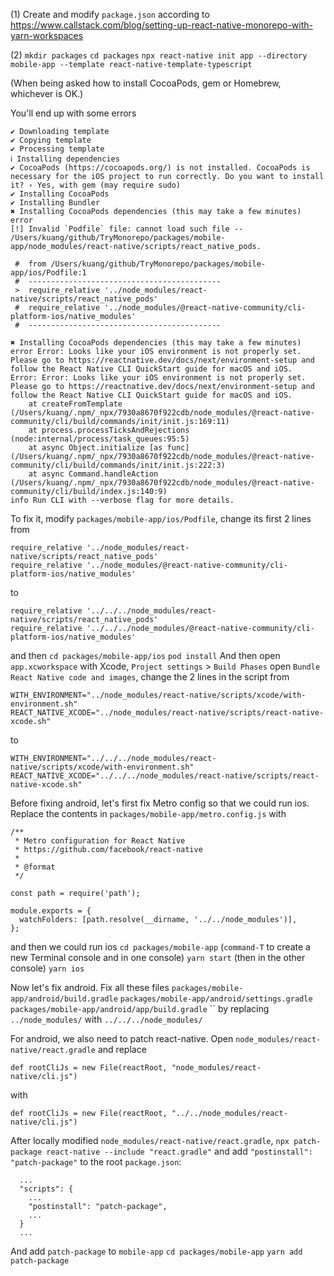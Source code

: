 (1) Create and modify `package.json` according to https://www.callstack.com/blog/setting-up-react-native-monorepo-with-yarn-workspaces

(2)
`mkdir packages`
`cd packages`
`npx react-native init app --directory mobile-app --template react-native-template-typescript`

(When being asked how to install CocoaPods, gem or Homebrew, whichever is OK.)

You'll end up with some errors

```
✔ Downloading template
✔ Copying template
✔ Processing template
ℹ Installing dependencies
✔ CocoaPods (https://cocoapods.org/) is not installed. CocoaPods is necessary for the iOS project to run correctly. Do you want to install it? › Yes, with gem (may require sudo)
✔ Installing CocoaPods
✔ Installing Bundler
✖ Installing CocoaPods dependencies (this may take a few minutes)
error 
[!] Invalid `Podfile` file: cannot load such file -- /Users/kuang/github/TryMonorepo/packages/mobile-app/node_modules/react-native/scripts/react_native_pods.

 #  from /Users/kuang/github/TryMonorepo/packages/mobile-app/ios/Podfile:1
 #  -------------------------------------------
 >  require_relative '../node_modules/react-native/scripts/react_native_pods'
 #  require_relative '../node_modules/@react-native-community/cli-platform-ios/native_modules'
 #  -------------------------------------------

✖ Installing CocoaPods dependencies (this may take a few minutes)
error Error: Looks like your iOS environment is not properly set. Please go to https://reactnative.dev/docs/next/environment-setup and follow the React Native CLI QuickStart guide for macOS and iOS.
Error: Error: Looks like your iOS environment is not properly set. Please go to https://reactnative.dev/docs/next/environment-setup and follow the React Native CLI QuickStart guide for macOS and iOS.
    at createFromTemplate (/Users/kuang/.npm/_npx/7930a8670f922cdb/node_modules/@react-native-community/cli/build/commands/init/init.js:169:11)
    at process.processTicksAndRejections (node:internal/process/task_queues:95:5)
    at async Object.initialize [as func] (/Users/kuang/.npm/_npx/7930a8670f922cdb/node_modules/@react-native-community/cli/build/commands/init/init.js:222:3)
    at async Command.handleAction (/Users/kuang/.npm/_npx/7930a8670f922cdb/node_modules/@react-native-community/cli/build/index.js:140:9)
info Run CLI with --verbose flag for more details.
```

To fix it, modify `packages/mobile-app/ios/Podfile`, change its first 2 lines from
```
require_relative '../node_modules/react-native/scripts/react_native_pods'
require_relative '../node_modules/@react-native-community/cli-platform-ios/native_modules'
```
to
```
require_relative '../../../node_modules/react-native/scripts/react_native_pods'
require_relative '../../../node_modules/@react-native-community/cli-platform-ios/native_modules'
```
and then
`cd packages/mobile-app/ios`
`pod install`
And then open `app.xcworkspace` with Xcode, `Project settings` > `Build Phases` open `Bundle React Native code and images`, change the 2 lines in the script from
```
WITH_ENVIRONMENT="../node_modules/react-native/scripts/xcode/with-environment.sh"
REACT_NATIVE_XCODE="../node_modules/react-native/scripts/react-native-xcode.sh"
```
to
```
WITH_ENVIRONMENT="../../../node_modules/react-native/scripts/xcode/with-environment.sh"
REACT_NATIVE_XCODE="../../../node_modules/react-native/scripts/react-native-xcode.sh"
```
Before fixing android, let's first fix Metro config so that we could run ios. Replace the contents in `packages/mobile-app/metro.config.js` with
```
/**
 * Metro configuration for React Native
 * https://github.com/facebook/react-native
 *
 * @format
 */

const path = require('path');

module.exports = {
  watchFolders: [path.resolve(__dirname, '../../node_modules')],
};
```
and then we could run ios
`cd packages/mobile-app`
(`command-T` to create a new Terminal console and in one console)
`yarn start`
(then in the other console)
`yarn ios`

Now let's fix android. Fix all these files
`packages/mobile-app/android/build.gradle`
`packages/mobile-app/android/settings.gradle`
`packages/mobile-app/android/app/build.gradle`
``
by replacing `../node_modules/` with `../../../node_modules/`

For android, we also need to patch react-native.
Open `node_modules/react-native/react.gradle` and replace
```
def rootCliJs = new File(reactRoot, "node_modules/react-native/cli.js")
```
with
```
def rootCliJs = new File(reactRoot, "../../node_modules/react-native/cli.js")
```
After locally modified `node_modules/react-native/react.gradle`,
`npx patch-package react-native --include "react.gradle"`
and add `"postinstall": "patch-package"` to the root `package.json`:
```
  ...
  "scripts": {
    ...
    "postinstall": "patch-package",
    ...
  }
  ...
```
And add `patch-package` to `mobile-app`
`cd packages/mobile-app`
`yarn add patch-package`
